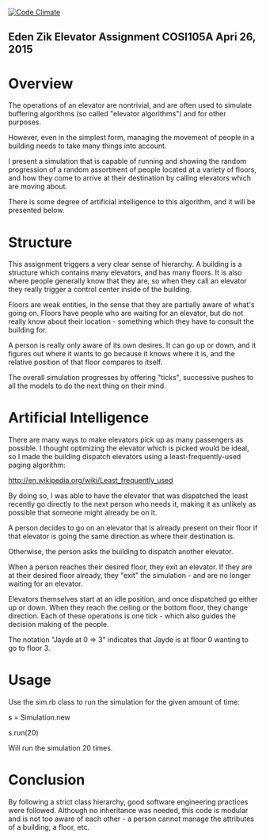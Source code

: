 [![Code Climate](https://codeclimate.com/github/edenzik/elevator/badges/gpa.svg)](https://codeclimate.com/github/edenzik/elevator)


Eden Zik
Elevator Assignment
COSI105A
Apri 26, 2015
---------------

Overview
========

The operations of an elevator are nontrivial, and are often used to simulate buffering algorithms (so called "elevator algorithms") and for other purposes.

However, even in the simplest form, managing the movement of people in a building needs to take many things into account.

I present a simulation that is capable of running and showing the random progression of a random assortment of people located at a variety of floors, and how they come to arrive at their destination by calling elevators which are moving about.

There is some degree of artificial intelligence to this algorithm, and it will be presented below.


Structure
========

This assignment triggers a very clear sense of hierarchy. A building is a structure which contains many elevators, and has many floors. It is also where people generally know that they are, so when they call an elevator they really trigger a control center inside of the building.

Floors are weak entities, in the sense that they are partially aware of what's going on. Floors have people who are waiting for an elevator, but do not really know about their location - something which they have to consult the building for.

A person is really only aware of its own desires. It can go up or down, and it figures out where it wants to go because it knows where it is, and the relative position of that floor compares to itself.

The overall simulation progresses by offering "ticks", successive pushes to all the models to do the next thing on their mind.


Artificial Intelligence
===============
There are many ways to make elevators pick up as many passengers as possible. I thought optimizing the elevator which is picked would be ideal, so I made the building dispatch elevators using a least-frequently-used paging algorithm:

http://en.wikipedia.org/wiki/Least_frequently_used

By doing so, I was able to have the elevator that was dispatched the least recently go directly to the next person who needs it, making it as unlikely as possible that someone might already be on it.

A person decides to go on an elevator that is already present on their floor if that elevator is going the same direction as where their destination is.

Otherwise, the person asks the building to dispatch another elevator.

When a person reaches their desired floor, they exit an elevator. If they are at their desired floor already, they "exit" the simulation - and are no longer waiting for an elevator.

Elevators themselves start at an idle position, and once dispatched go either up or down. When they reach the ceiling or the bottom floor, they change direction. Each of these operations is one tick - which also guides the decision making of the people.

The notation "Jayde at 0 => 3" indicates that Jayde is at floor 0 wanting to go to floor 3.

Usage
========

Use the sim.rb class to run the simulation for the given amount of time:

s = Simulation.new

s.run(20)

Will run the simulation 20 times.


Conclusion
========

By following a strict class hierarchy, good software engineering practices were followed. Although no inheritance was needed, this code is modular and is not too aware of each other - a person cannot manage the attributes of a building, a floor, etc.

